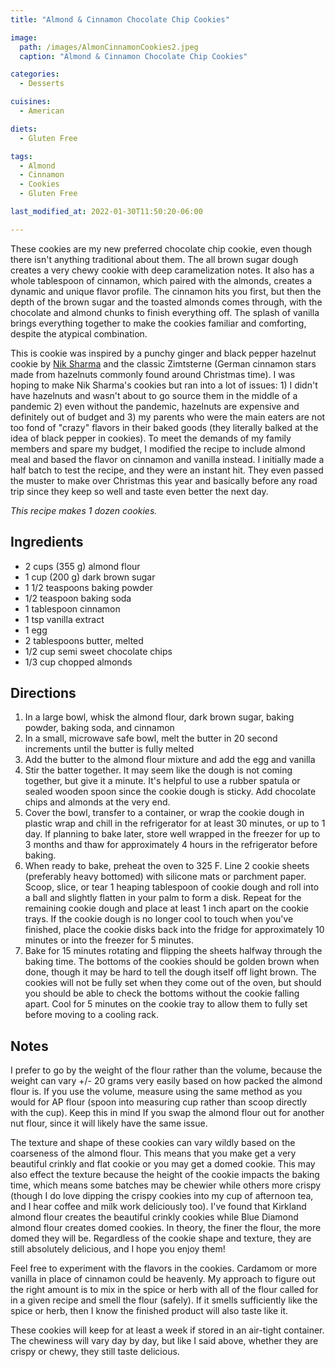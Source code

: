 ```yaml
---
title: "Almond & Cinnamon Chocolate Chip Cookies"

image: 
  path: /images/AlmonCinnamonCookies2.jpeg
  caption: "Almond & Cinnamon Chocolate Chip Cookies"

categories:
  - Desserts

cuisines:
  - American

diets:
  - Gluten Free

tags:
  - Almond
  - Cinnamon
  - Cookies
  - Gluten Free

last_modified_at: 2022-01-30T11:50:20-06:00

---
```


<span itemprop="description">
These cookies are my new preferred chocolate chip cookie, even though there isn't anything traditional about them. The all brown sugar dough creates a very chewy cookie with deep caramelization notes. It also has a whole tablespoon of cinnamon, which paired with the almonds, creates a dynamic and unique flavor profile. The cinnamon hits you first, but then the depth of the brown sugar and the toasted almonds comes through, with the chocolate and almond chunks to finish everything off. The splash of vanilla brings everything together to make the cookies familiar and comforting, despite the atypical combination. 
</span>

This is cookie was inspired by a punchy ginger and black pepper hazelnut cookie by [Nik Sharma][1] and the classic Zimtsterne (German cinnamon stars made from hazelnuts commonly found around Christmas time). I was hoping to make Nik Sharma's cookies but ran into a lot of issues: 1) I didn't have hazelnuts and wasn't about to go source them in the middle of a pandemic 2) even without the pandemic, hazelnuts are expensive and definitely out of budget and 3) my parents who were the main eaters are not too fond of "crazy" flavors in their baked goods (they literally balked at the idea of black pepper in cookies). To meet the demands of my family members and spare my budget, I modified the recipe to include almond meal and based the flavor on cinnamon and vanilla instead. I initially made a half batch to test the recipe, and they were an instant hit. They even passed the muster to make over Christmas this year and basically before any road trip since they keep so well and taste even better the next day.

*This recipe makes <span itemprop="recipeYield">1 dozen</span> cookies.*

## Ingredients

* <span itemprop="recipeIngredient">2 cups (355 g) almond flour</span>
* <span itemprop="recipeIngredient">1 cup (200 g) dark brown sugar</span>
* <span itemprop="recipeIngredient">1 1/2 teaspoons baking powder</span>
* <span itemprop="recipeIngredient">1/2 teaspoon baking soda</span>
* <span itemprop="recipeIngredient">1 tablespoon cinnamon</span>
* <span itemprop="recipeIngredient">1 tsp vanilla extract</span>
* <span itemprop="recipeIngredient">1 egg</span>
* <span itemprop="recipeIngredient">2 tablespoons butter, melted</span>
* <span itemprop="recipeIngredient">1/2 cup semi sweet chocolate chips</span>
* <span itemprop="recipeIngredient">1/3 cup chopped almonds</span>

## Directions

1. <span itemprop="recipeInstructions">In a large bowl, whisk the almond flour, dark brown sugar, baking powder, baking soda, and cinnamon</span>
2. <span itemprop="recipeInstructions">In a small, microwave safe bowl, melt the butter in 20 second increments until the butter is fully melted</span>
3. <span itemprop="recipeInstructions">Add the butter to the almond flour mixture and add the egg and vanilla</span>
4. <span itemprop="recipeInstructions">Stir the batter together. It may seem like the dough is not coming together, but give it a minute. It's helpful to use a rubber spatula or sealed wooden spoon since the cookie dough is sticky. Add chocolate chips and almonds at the very end.</span>
5. <span itemprop="recipeInstructions">Cover the bowl, transfer to a container, or wrap the cookie dough in plastic wrap and chill in the refrigerator for at least 30 minutes, or up to 1 day. If planning to bake later, store well wrapped in the freezer for up to 3 months and thaw for approximately 4 hours in the refrigerator before baking.</span>
6. <span itemprop="recipeInstructions">When ready to bake, preheat the oven to 325 F. Line 2 cookie sheets (preferably heavy bottomed) with silicone mats or parchment paper. Scoop, slice, or tear 1 heaping tablespoon of cookie dough and roll into a ball and slightly flatten in your palm to form a disk. Repeat for the remaining cookie dough and place at least 1 inch apart on the cookie trays. If the cookie dough is no longer cool to touch when you've finished, place the cookie disks back into the fridge for approximately 10 minutes or into the freezer for 5 minutes.</span> 
7. <span itemprop="recipeInstructions">Bake for 15 minutes rotating and flipping the sheets halfway through the baking time. The bottoms of the cookies should be golden brown when done, though it may be hard to tell the dough itself off light brown. The cookies will not be fully set when they come out of the oven, but should you should be able to check the bottoms without the cookie falling apart. Cool for 5 minutes on the cookie tray to allow them to fully set before moving to a cooling rack.</span>


## Notes

I prefer to go by the weight of the flour rather than the volume, because the weight can vary +/- 20 grams very easily based on how packed the almond flour is. If you use the volume, measure using the same method as you would for AP flour (spoon into measuring cup rather than scoop directly with the cup). Keep this in mind If you swap the almond flour out for another nut flour, since it will likely have the same issue.

The texture and shape of these cookies can vary wildly based on the coarseness of the almond flour. This means that you make get a very beautiful crinkly and flat cookie or you may get a domed cookie. This may also effect the texture because the height of the cookie impacts the baking time, which means some batches may be chewier while others more crispy (though I do love dipping the crispy cookies into my cup of afternoon tea, and I hear coffee and milk work deliciously too). I've found that Kirkland almond flour creates the beautiful crinkly cookies while Blue Diamond almond flour creates domed cookies. In theory, the finer the flour, the more domed they will be. Regardless of the cookie shape and texture, they are still absolutely delicious, and I hope you enjoy them!

Feel free to experiment with the flavors in the cookies. Cardamom or more vanilla in place of cinnamon could be heavenly. My approach to figure out the right amount is to mix in the spice or herb with all of the flour called for in a given recipe and smell the flour (safely). If it smells sufficiently like the spice or herb, then I know the finished product will also taste like it. 

These cookies will keep for at least a week if stored in an air-tight container. The chewiness will vary day by day, but like I said above, whether they are crispy or chewy, they still taste delicious.


[1]: https://food52.com/recipes/78052-nik-sharma-s-spicy-chocolate-chip-hazelnut-cookies